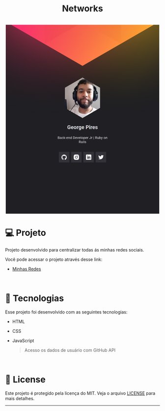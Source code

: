 
<div align="center">
    <h1>
      Networks
    </h1>
</div>

<br>
<div align="center">

<img src=".github/preview.png" alt="preview" width="500">

</div>

# 💻 Projeto

Projeto desenvolvido para centralizar todas ás minhas redes sociais.

Você pode acessar o projeto através desse link: 
- [Minhas Redes](https://georgepires.github.io/networks/)

<br>

# 👾 Tecnologias

Esse projeto foi desenvolvido com as seguintes tecnologias:

- HTML
- CSS
- JavaScript

    > Acesso os dados de usuário com GitHub API

<br>

# 📕 License

Este projeto é protegido pela licença do MIT. Veja o arquivo [LICENSE](/LICENSE) para mais detalhes.

----
